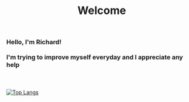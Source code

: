 <header>
  <h1> Welcome </h1>
</header>

<div> 
  <h3> Hello, I'm Richard! <br><br> I'm trying to improve myself everyday and I appreciate any help<h3>
  
  <ol>
    <il></il>
    <il></il>
    <il></il>
    <il></il>
    <il></il>
  </ol>
    
</div>
    
<script>
  func ablublue = {
    window.alert("aaaaa");
  }
</script>
  
<br>

[![Top Langs](https://github-readme-stats.vercel.app/api/top-langs/?username=kyori-kyo&layout=compact)](https://github.com/anuraghazra/github-readme-stats)
